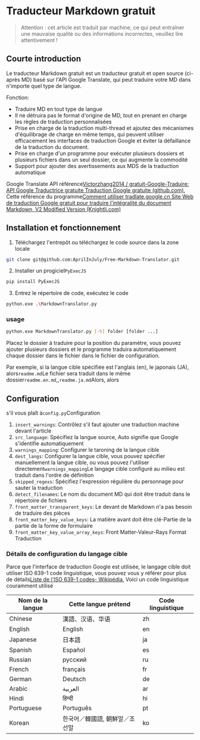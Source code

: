# Traducteur Markdown gratuit

> Attention : cet article est traduit par machine, ce qui peut entraîner une mauvaise qualité ou des informations incorrectes, veuillez lire attentivement !

## Courte introduction

Le traducteur Markdown gratuit est un traducteur gratuit et open source (ci-après MD) basé sur l'API Google Translate, qui peut traduire votre MD dans n'importe quel type de langue.

Fonction:

- Traduire MD en tout type de langue
- Il ne détruira pas le format d'origine de MD, tout en prenant en charge les règles de traduction personnalisées
- Prise en charge de la traduction multi-thread et ajoutez des mécanismes d'équilibrage de charge en même temps, qui peuvent utiliser efficacement les interfaces de traduction Google et éviter la défaillance de la traduction du document.
- Prise en charge d'un programme pour exécuter plusieurs dossiers et plusieurs fichiers dans un seul dossier, ce qui augmente la commodité
- Support pour ajouter des avertissements aux MDS de la traduction automatique

Google Translate API référence[Victorzhang2014 / gratuit-Google-Traduire: API Google Traductrice gratuite Traduction Google gratuite (github.com)](https://github.com/VictorZhang2014/free-google-translate), Cette référence du programme[Comment utiliser tradlate.google.cn Site Web de traduction Google gratuit pour traduire l'intégralité du document Markdown, V2 Modified Version (Knightli.com)](https://www.knightli.com/zh-tw/2022/04/24/免費-google-翻譯-整篇-markdown-文檔-修改版/)

## Installation et fonctionnement

1. Téléchargez l'entrepôt ou téléchargez le code source dans la zone locale

```bash
git clone git@github.com:AprilInJuly/Free-Markdown-Translator.git
```

2. Installer un progiciel`PyExecJS`

```bash
pip install PyExecJS
```

3. Entrez le répertoire de code, exécutez le code

```bash
python.exe .\MarkdownTranslator.py
```

### usage

```bash
python.exe MarkdownTranslator.py [-h] folder [folder ...]
```

Placez le dossier à traduire pour la position du paramètre, vous pouvez ajouter plusieurs dossiers et le programme traduira automatiquement chaque dossier dans le fichier dans le fichier de configuration.

Par exemple, si la langue cible spécifiée est l'anglais (en), le japonais (JA), alors`readme.md`Le fichier sera traduit dans le même dossier`readme.en.md`,,`readme.ja.md`Alors, alors

## Configuration

s'il vous plaît à`config.py`Configuration

1. `insert_warnings`: Contrôlez s'il faut ajouter une traduction machine devant l'article
2. `src_language`: Spécifiez la langue source, Auto signifie que Google s'identifie automatiquement
3. `warnings_mapping`: Configurer le taroning de la langue cible
4. `dest_langs`: Configurer la langue cible, vous pouvez spécifier manuellement la langue cible, ou vous pouvez l'utiliser directement`warnings_mapping`Le langage cible configuré au milieu est traduit dans l'ordre de définition
5. `skipped_regexs`: Spécifiez l'expression régulière du personnage pour sauter la traduction
6. `detect_filenames`: Le nom du document MD qui doit être traduit dans le répertoire de fichiers
7. `front_matter_transparent_keys`: Le devant de Markdown n'a pas besoin de traduire des pièces
8. `front_matter_key_value_keys`: La matière avant doit être clé-Partie de la partie de la forme de formulaire
9. `front_matter_key_value_array_keys`: Front Matter-Valeur-Rays Format Traduction

### Détails de configuration du langage cible

Parce que l'interface de traduction Google est utilisée, le langage cible doit utiliser ISO 639-1 code linguistique, vous pouvez vous y référer pour plus de détails[Liste de l'ISO 639-1 codes- Wikipédia](https://en.wikipedia.org/wiki/List_of_ISO_639-1_codes), Voici un code linguistique couramment utilisé

| Nom de la langue| Cette langue prétend| Code linguistique|
| ---------- | ------------------------------ | -------- |
| Chinese    | 漢語、汉语、华语               | zh       |
| English    | English                        | en       |
| Japanese   | 日本語                         | ja       |
| Spanish    | Español                        | es       |
| Russian    | русский                        | ru       |
| French     | français                       | fr       |
| German     | Deutsch                        | de       |
| Arabic     | العربية                        | ar       |
| Hindi      | हिन्दी                          | hi       |
| Portuguese | Português                      | pt       |
| Korean     | 한국어／韓國語, 朝鮮말／조선말 | ko       |

